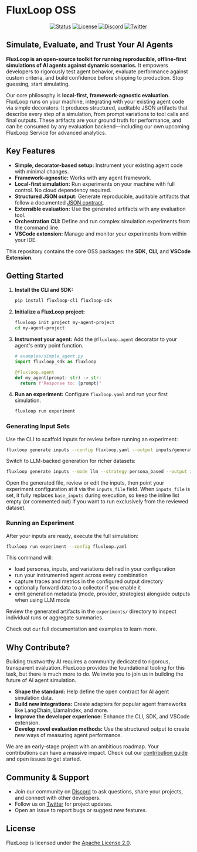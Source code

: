 # FluxLoop OSS

<p align="center">
  <a href="https://github.com/chuckgu/fluxloop"><img src="https://img.shields.io/badge/Status-Active-green" alt="Status"/></a>
  <a href="https://github.com/chuckgu/fluxloop/blob/main/packages/LICENSE"><img src="https://img.shields.io/badge/License-Apache_2.0-blue.svg" alt="License"/></a>
  <a href="https://discord.gg/your-discord-link"><img src="https://img.shields.io/discord/your-server-id?logo=discord" alt="Discord"/></a>
  <a href="https://twitter.com/your-twitter-handle"><img src="https://img.shields.io/twitter/follow/your-twitter-handle?style=social&label=Follow" alt="Twitter"/></a>
</p>

## Simulate, Evaluate, and Trust Your AI Agents

**FluxLoop is an open-source toolkit for running reproducible, offline-first simulations of AI agents against dynamic scenarios.** It empowers developers to rigorously test agent behavior, evaluate performance against custom criteria, and build confidence before shipping to production. Stop guessing, start simulating.

Our core philosophy is **local-first, framework-agnostic evaluation**. FluxLoop runs on your machine, integrating with your existing agent code via simple decorators. It produces structured, auditable JSON artifacts that describe every step of a simulation, from prompt variations to tool calls and final outputs. These artifacts are your ground truth for performance, and can be consumed by any evaluation backend—including our own upcoming FluxLoop Service for advanced analytics.

## Key Features

- **Simple, decorator-based setup:** Instrument your existing agent code with minimal changes.
- **Framework-agnostic:** Works with any agent framework.
- **Local-first simulation:** Run experiments on your machine with full control. No cloud dependency required.
- **Structured JSON output:** Generate reproducible, auditable artifacts that follow a documented [JSON contract](docs/api/json-contract.md).
- **Extensible evaluation:** Use the generated artifacts with any evaluation tool.
- **Orchestration CLI:** Define and run complex simulation experiments from the command line.
- **VSCode extension:** Manage and monitor your experiments from within your IDE.

This repository contains the core OSS packages: the **SDK**, **CLI**, and **VSCode Extension**.

## Getting Started

1. **Install the CLI and SDK:**
   ```bash
   pip install fluxloop-cli fluxloop-sdk
   ```
2. **Initialize a FluxLoop project:**
   ```bash
   fluxloop init project my-agent-project
   cd my-agent-project
   ```
3. **Instrument your agent:**
   Add the `@fluxloop.agent` decorator to your agent's entry point function.
   ```python
   # examples/simple_agent.py
   import fluxloop_sdk as fluxloop
   
   @fluxloop.agent
   def my_agent(prompt: str) -> str:
     return f"Response to: {prompt}"
   ```
4. **Run an experiment:**
   Configure `fluxloop.yaml` and run your first simulation.
   ```bash
   fluxloop run experiment
   ```

### Generating Input Sets

Use the CLI to scaffold inputs for review before running an experiment:

```bash
fluxloop generate inputs --config fluxloop.yaml --output inputs/generated.yaml
```

Switch to LLM-backed generation for richer datasets:

```bash
fluxloop generate inputs --mode llm --strategy persona_based --output inputs/llm.yaml
```

Open the generated file, review or edit the inputs, then point your experiment
configuration at it via the `inputs_file` field. When `inputs_file` is set, it
fully replaces `base_inputs` during execution, so keep the inline list empty (or
commented out) if you want to run exclusively from the reviewed dataset.

### Running an Experiment

After your inputs are ready, execute the full simulation:

```bash
fluxloop run experiment --config fluxloop.yaml
```

This command will:
- load personas, inputs, and variations defined in your configuration
- run your instrumented agent across every combination
- capture traces and metrics in the configured output directory
- optionally forward data to a collector if you enable it
- emit generation metadata (mode, provider, strategies) alongside outputs when using LLM mode

Review the generated artifacts in the `experiments/` directory to inspect
individual runs or aggregate summaries.

Check out our full documentation and examples to learn more.

## Why Contribute?

Building trustworthy AI requires a community dedicated to rigorous, transparent evaluation. FluxLoop provides the foundational tooling for this task, but there is much more to do. We invite you to join us in building the future of AI agent simulation.

- **Shape the standard:** Help define the open contract for AI agent simulation data.
- **Build new integrations:** Create adapters for popular agent frameworks like LangChain, LlamaIndex, and more.
- **Improve the developer experience:** Enhance the CLI, SDK, and VSCode extension.
- **Develop novel evaluation methods:** Use the structured output to create new ways of measuring agent performance.

We are an early-stage project with an ambitious roadmap. Your contributions can have a massive impact. Check out our [contribution guide](CONTRIBUTING.md) and open issues to get started.

## Community & Support

- Join our community on [Discord](https://discord.gg/your-discord-link) to ask questions, share your projects, and connect with other developers.
- Follow us on [Twitter](https://twitter.com/your-twitter-handle) for project updates.
- Open an issue to report bugs or suggest new features.

## License
FluxLoop is licensed under the [Apache License 2.0](LICENSE).
